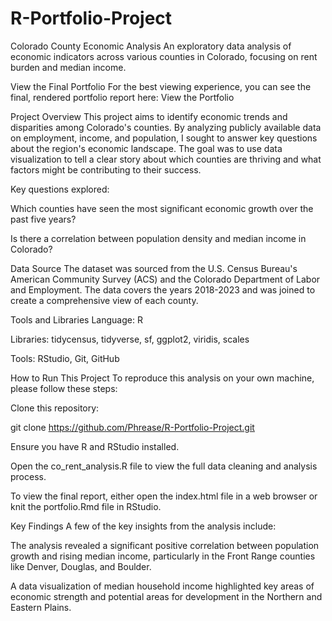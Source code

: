 # R-Portfolio-Project
 
Colorado County Economic Analysis
An exploratory data analysis of economic indicators across various counties in Colorado, focusing on rent burden and median income.

View the Final Portfolio
For the best viewing experience, you can see the final, rendered portfolio report here:
View the Portfolio

Project Overview
This project aims to identify economic trends and disparities among Colorado's counties. By analyzing publicly available data on employment, income, and population, I sought to answer key questions about the region's economic landscape. The goal was to use data visualization to tell a clear story about which counties are thriving and what factors might be contributing to their success.

Key questions explored:

Which counties have seen the most significant economic growth over the past five years?

Is there a correlation between population density and median income in Colorado?

Data Source
The dataset was sourced from the U.S. Census Bureau's American Community Survey (ACS) and the Colorado Department of Labor and Employment. The data covers the years 2018-2023 and was joined to create a comprehensive view of each county.

Tools and Libraries
Language: R

Libraries: tidycensus, tidyverse, sf, ggplot2, viridis, scales

Tools: RStudio, Git, GitHub

How to Run This Project
To reproduce this analysis on your own machine, please follow these steps:

Clone this repository:

git clone https://github.com/Phrease/R-Portfolio-Project.git

Ensure you have R and RStudio installed.

Open the co_rent_analysis.R file to view the full data cleaning and analysis process.

To view the final report, either open the index.html file in a web browser or knit the portfolio.Rmd file in RStudio.

Key Findings
A few of the key insights from the analysis include:

The analysis revealed a significant positive correlation between population growth and rising median income, particularly in the Front Range counties like Denver, Douglas, and Boulder.

A data visualization of median household income highlighted key areas of economic strength and potential areas for development in the Northern and Eastern Plains.